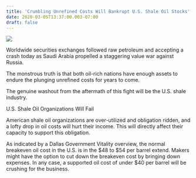 ```yaml
---
title: 'Crumbling Unrefined Costs Will Bankrupt U.S. Shale Oil Stocks'
date: 2020-03-05T13:37:00.003-07:00
draft: false
---
```


[![](https://www.ccn.com/wp-content/uploads/2020/03/dow-futures-plunge-oil-ap-768x470.jpg)](https://www.ccn.com/wp-content/uploads/2020/03/dow-futures-plunge-oil-ap-768x470.jpg)

  
  
Worldwide securities exchanges followed raw petroleum and accepting a crash today as Saudi Arabia propelled a staggering value war against Russia.  
  
The monstrous truth is that both oil-rich nations have enough assets to endure the plunging unrefined costs for years to come.  
  
The genuine washout from the aftermath of this fight will be the U.S. shale industry.  
  
U.S. Shale Oil Organizations Will Fail  
  
American shale oil organizations are over-utilized and obligation ridden, and a lofty drop in oil costs will hurt their income. This will directly affect their capacity to support this obligation.  
  
As indicated by a Dallas Government Vitality overview, the normal breakeven oil cost in the U.S. is in the $48 to $54 per barrel extend. Makers might have the option to cut down the breakeven cost by bringing down expenses. In any case, a supported oil cost of under $40 per barrel will be crushing for the business.